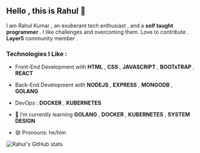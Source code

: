 ## Hello , this is Rahul 👋

I am Rahul Kumar , an exuberant tech enthusiast , and a **self taught programmer** . I like challenges and overcoming them. Love to contribute . **Layer5** community member .

### Technologies I Like :

- Front-End Development with **HTML** , **CSS** , **JAVASCRIPT** , **BOOTsTRAP** , **REACT**
- Back-End Development with **NODEJS** , **EXPRESS** , **MONGODB** , **GOLANG**
- DevOps : **DOCKER** , **KUBERNETES** 

- 🌱  I’m currently learning **GOLANG** , **DOCKER** , **KUBERNETES** , **SYSTEM DESIGN**
- 😄 Pronouns: he/him


![Rahul's GitHub stats](https://github-readme-stats.vercel.app/api?username=Rahulkumar2002&theme=dark&show_icons=true)

<!--
**Rahulkumar2002/Rahulkumar2002** is a ✨ _special_ ✨ repository because its `README.md` (this file) appears on your GitHub profile.

Here are some ideas to get you started:

- 🔭 I’m currently working on ...
- 🌱 I’m currently learning ...
- 👯 I’m looking to collaborate on ...
- 🤔 I’m looking for help with ...
- 💬 Ask me about ...
- 📫 How to reach me: ...
- 😄 Pronouns: ...
- ⚡ Fun fact: ...
-->
